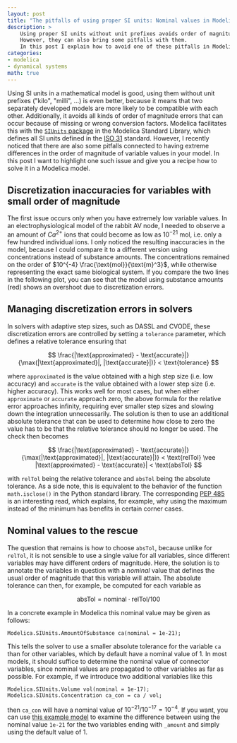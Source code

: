 ```yaml
---
layout: post
title: "The pitfalls of using proper SI units: Nominal values in Modelica"
description: >
    Using proper SI units without unit prefixes avoids order of magnitude errors and increases interoperability between models.
    However, they can also bring some pitfalls with them.
    In this post I explain how to avoid one of these pitfalls in Modelica by using nominal values.
categories:
- modelica
- dynamical systems
math: true
---
```


Using SI units in a mathematical model is good, using them without unit prefixes ("kilo", "milli", ...) is even better, because it means that two separately developed models are more likely to be compatible with each other.
Additionally, it avoids all kinds of order of magnitude errors that can occur because of missing or wrong conversion factors.
Modelica facilitates this with the [`SIUnits` package](https://build.openmodelica.org/Documentation/Modelica.SIunits.html) in the Modelica Standard Library, which defines all SI units defined in the [ISO 31](https://en.wikipedia.org/wiki/ISO_31) standard.
However, I recently noticed that there are also some pitfalls connected to having extreme differences in the order of magnitude of variable values in your model.
In this post I want to highlight one such issue and give you a recipe how to solve it in a Modelica model.

## Discretization inaccuracies for variables with small order of magnitude

The first issue occurs only when you have extremely low variable values.
In an electrophysiological model of the rabbit AV node, I needed to observe a an amount of $Ca^{2+}$ ions that could become as low as $10^{-21}$ mol, i.e. only a few hundred individual ions.
I only noticed the resulting inaccuracies in the model, because I could compare it to a different version using concentrations instead of substance amounts.
The concentrations remained on the order of $10^{-4} \frac{\text{mol}}{\text{m}^3}$, while otherwise representing the exact same biological system.
If you compare the two lines in the following plot, you can see that the model using substance amounts (red) shows an overshoot due to discretization errors.

<div class="bokeh-container"><script src="/assets/img/cadiff.js" id="efe8a911-901c-429b-a668-7e17a5bf1aa1"></script></div>

## Managing discretization errors in solvers

In solvers with adaptive step sizes, such as DASSL and CVODE, these discretization errors are controlled by setting a `tolerance` parameter, which defines a relative tolerance ensuring that

$$
\frac{|\text{approximated} - \text{accurate}|}{\max(|\text{approximated}|, |\text{accurate}|)} < \text{tolerance}
$$

where `approximated` is the value obtained with a high step size (i.e. low accuracy) and `accurate` is the value obtained with a lower step size (i.e. higher accuracy).
This works well for most cases, but when either `approximate` or `accurate` approach zero, the above formula for the relative error approaches infinity, requiring ever smaller step sizes and slowing down the integration unnecessarily.
The solution is then to use an additional absolute tolerance that can be used to determine how close to zero the value has to be that the relative tolerance should no longer be used.
The check then becomes

$$
\frac{|\text{approximated} - \text{accurate}|}{\max(|\text{approximated}|, |\text{accurate}|)} < \text{relTol} \vee |\text{approximated} - \text{accurate}| < \text{absTol}
$$

with `relTol` being the relative tolerance and `absTol` being the absolute tolerance.
As a side note, this is equivalent to the behavior of the function `math.isclose()` in the Python standard library.
The corresponding [PEP 485](https://www.python.org/dev/peps/pep-0485/) is an interesting read, which explains, for example, why using the maximum instead of the minimum has benefits in certain corner cases.

## Nominal values to the rescue

The question that remains is how to choose `absTol`, because unlike for `relTol`, it is not sensible to use a single value for all variables, since different variables may have different orders of magnitude.
Here, the solution is to annotate the variables in question with a *nominal* value that defines the usual order of magnitude that this variable will attain.
The absolute tolerance can then, for example, be computed for each variable as

$$
\text{absTol} = \text{nominal} \cdot \text{relTol} / 100
$$

In a concrete example in Modelica this nominal value may be given as follows:

```modelica
Modelica.SIUnits.AmountOfSubstance ca(nominal = 1e-21);
```

This tells the solver to use a smaller absolute tolerance for the variable `ca` than for other variables, which by default have a nominal value of 1.
In most models, it should suffice to determine the nominal value of connector variables, since nominal values are propagated to other variables as far as possible.
For example, if we introduce two additional variables like this

```modelica
Modelica.SIUnits.Volume vol(nominal = 1e-17);
Modelica.SIUnits.Concentration ca_con = ca / vol;
```

then `ca_con` will have a nominal value of $10^{-21} / 10^{-17} = 10^{-4}$.
If you want, you can use [this example model](https://github.com/CSchoel/inamo/blob/main/bugreports/CaDiffusionSimple.mo) to examine the difference between using the nominal value `1e-21` for the two variables ending with `_amount` and simply using the default value of 1.
